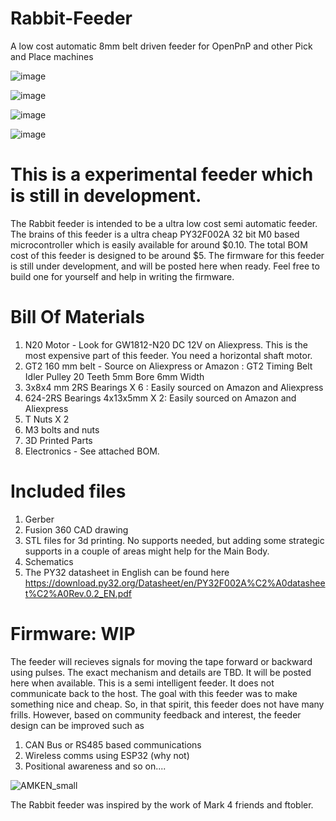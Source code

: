 # Rabbit-Feeder
A low cost automatic 8mm belt driven feeder for OpenPnP and other Pick and Place machines


![image](https://github.com/user-attachments/assets/5007b4ee-1a11-4b05-ad04-20c13554240f)

![image](https://github.com/user-attachments/assets/8210b11e-31ee-4983-ab1c-99a3dc3bf135)


![image](https://github.com/user-attachments/assets/931f6f65-713a-493a-a9bd-851a96859201)

![image](https://github.com/user-attachments/assets/ca5695ff-99b2-4fe7-839f-ba24588e48da)



# This is a experimental feeder which is still in development. 


The Rabbit feeder is intended to be a ultra low cost semi automatic feeder. The brains of this feeder is a ultra cheap  PY32F002A 32 bit M0 based microcontroller which is easily available for around $0.10. The total BOM cost of this feeder is designed to be around $5. 
The firmware for this feeder is still under development, and will be posted here when ready. Feel free to build one for yourself and help in writing the firmware.

# Bill Of Materials 
1. N20 Motor - Look for GW1812-N20 DC 12V  on Aliexpress. This is the most expensive part of this feeder. You need a horizontal shaft motor.
2. GT2 160 mm belt - Source on Aliexpress or Amazon : GT2 Timing Belt Idler Pulley 20 Teeth 5mm Bore 6mm Width
3. 3x8x4 mm 2RS Bearings X 6 : Easily sourced on Amazon and Aliexpress
4. 624-2RS Bearings 4x13x5mm X 2: Easily sourced on Amazon and Aliexpress
5.  T Nuts X 2
6.  M3 bolts and nuts
7.  3D Printed Parts
8.  Electronics - See attached BOM.

# Included files
1. Gerber
2. Fusion 360 CAD drawing
3. STL files for 3d printing. No supports needed, but adding some strategic supports in a couple of areas might help for the Main Body. 
4. Schematics
5. The PY32 datasheet in English can be found here https://download.py32.org/Datasheet/en/PY32F002A%C2%A0datasheet%C2%A0Rev.0.2_EN.pdf
   

# Firmware: WIP
The feeder will recieves signals for moving the tape forward or backward using pulses. The exact mechanism and details are TBD. It will be posted here when available.
This is a semi intelligent feeder. It does not communicate back to the host. The goal with this feeder was to make something nice and cheap. So, in that spirit, this feeder does not have many frills. However, based on community feedback and interest, the feeder design can be improved such as

1. CAN Bus or RS485 based communications
2. Wireless comms using ESP32 (why not)
3. Positional awareness and so on....

   
   
![AMKEN_small](https://github.com/user-attachments/assets/51f34ff6-8967-46fa-80bc-ef2fe62000b9)








The Rabbit feeder was inspired by the work of Mark 4 friends and ftobler. 
